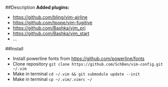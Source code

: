##Description
**Added plugins:**
- https://github.com/bling/vim-airline
- https://github.com/tpope/vim-fugitive
- https://github.com/Bashka/vim_prj
- https://github.com/Bashka/vim_start
- ...

##Install
- Install powerline fonts from https://github.com/powerline/fonts
- Clone repository `git clone https://github.com/SchDen/vim-config.git ~/.vim`
- Make in terminal `cd ~/.vim && git submodule update --init`
- Make in terminal `cp ~/.vim/.vimrc ~/`

